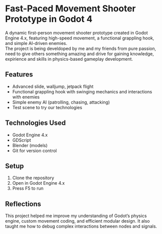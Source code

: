 # Fast-Paced Movement Shooter Prototype in Godot 4

A dynamic first-person movement shooter prototype created in Godot Engine 4.x, featuring high-speed movement, a functional grappling hook, and simple AI-driven enemies.  
The project is being develdoped by me and my friends from pure passion, need to give others something amazing and drive for gaining knowledge, expirience and skills in physics-based gameplay development.

## Features
- Advanced slide, walljump, jetpack flight
- Functional grappling hook with swinging mechanics and interactions with enemies
- Simple enemy AI (patrolling, chasing, attacking)
- Test scene to try our technologies

## Technologies Used
- Godot Engine 4.x
- GDScript
- Blender (models)
- Git for version control

## Setup
1. Clone the repository
2. Open in Godot Engine 4.x
3. Press F5 to run

## Reflections
This project helped me improve my understanding of Godot’s physics engine, custom movement coding, and efficient modular design. It also taught me how to debug complex interactions between nodes and signals.


